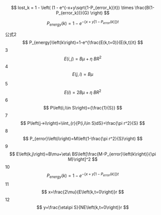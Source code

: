 $$
lost_k = 1 - \left( (1 - e^{-x+y\sqrt{1-P_{error_k}}t}) \times \frac{B(1-P_{error_k})}{G} \right)
$$

$$
P_{energy}\left(k\right)=1-e^{-\left\{x+y\left[1-P_{error}\left(k\right)\right]\right\}t}
$$

公式2
$$
P_{energy}\left(k\right)=1-e^{\frac{E(k,t=0)}{E(k,t)}t}
$$
3
$$
E\left(i,j\right)=B\mu+\eta\ BR^2
$$
4
$$
E\left(j,i\right)=B\mu
$$


5
$$
E\left(i\right)=2B\mu+\eta\ BR^2
$$
6
$$
P\left(i,i\in S\right)={\frac{1}{S}}
$$
7
$$
P\left(j->i\right)=\iint_{r}{P(i,i\in S)dS}=\frac{\pi r^2}{S}
$$
8
$$
P_{error}\left(i\right)=M\left(1-\frac{\pi r^2}{S}\right)
$$
9
$$
E\left(k,j\right)=B\mu+\eta\ BS\left[\frac{M-P_{error}\left(k\right)}{\pi M}\right]^2
$$
10
$$
P_{energy}\left(k\right)=1-e^{-\left\{x+y\left[1-P_{error}\left(k\right)\right]\right\}t}
$$
11
$$
x=\frac{2\mu}{E\left(k,t=0\right)}r
$$
12
$$
y=\frac{\eta\pi S}{NE\left(k,t=0\right)}r
$$
